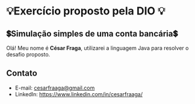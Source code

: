 
# 💡Exercício proposto pela DIO 💡

##  💲Simulação simples de uma conta bancária💲
Olá! Meu nome é **César Fraga**, utilizarei a linguagem Java para resolver o desafio proposto.

## Contato
- E-mail: cesarfraaga@gmail.com
- LinkedIn: https://www.linkedin.com/in/cesarfraaga/
